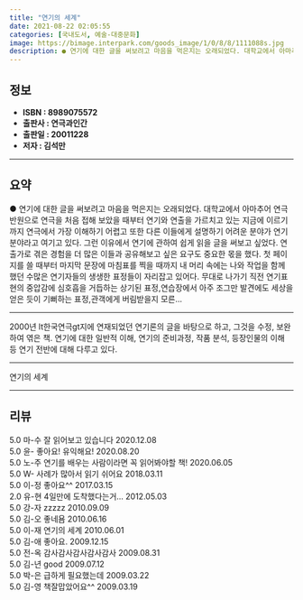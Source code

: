 ```yaml
---
title: "연기의 세계"
date: 2021-08-22 02:05:55
categories: [국내도서, 예술-대중문화]
image: https://bimage.interpark.com/goods_image/1/0/8/8/1111088s.jpg
description: ● 연기에 대한 글을 써보려고 마음을 먹은지는 오래되었다. 대학교에서 아마추어 연극반원으로 연극을 처음 접해 보았을 때부터 연기와 연출을 가르치고 있는 지금에 이르기까지 연극에서 가장 이해하기 어렵고 또한 다른 이들에게 설명하기 어려운 분야가 연기분야라고 여기고 있다. 그런 이유에서
---
```


## **정보**

- **ISBN : 8989075572**
- **출판사 : 연극과인간**
- **출판일 : 20011228**
- **저자 : 김석만**

------



## **요약**

●  연기에 대한 글을 써보려고 마음을 먹은지는 오래되었다. 대학교에서 아마추어 연극반원으로 연극을 처음 접해 보았을 때부터 연기와 연출을 가르치고 있는 지금에 이르기까지 연극에서 가장 이해하기 어렵고 또한 다른 이들에게 설명하기 어려운 분야가 연기분야라고 여기고 있다. 그런 이유에서 연기에 관하여 쉽게 읽을 글을 써보고 싶었다. 연출가로 겪은 경험을 더 많은 이들과 공유해보고 싶은 요구도 중요한 몫을 했다. 첫 페이지를 쓸 때부터 마지막 문장에 마침표를 찍을 때까지 내 머리 속에는 나와 작업을 함께 했던 수많은 연기자들의 생생한 표정들이 자리잡고 있어다. 무대로 나가기 직전 연기표현의 중압감에 심호흡을 거듭하는 상기된 표정,연습장에서 아주 조그만 발견에도 세상을 얻은 듯이 기뻐하는 표정,관객에게 버림받을지 모른...

------

2000년 lt한국연극gt지에 연재되었던 연기론의 글을 바탕으로 하고, 그것을 수정, 보완하여 엮은 책. 연기에 대한 일반적 이해, 연기의 준비과정, 작품 분석, 등장인물의 이해 등 연기 전반에 대해 다루고 있다.

------


연기의 세계 

------


## **리뷰** 

5.0 마-수 잘 읽어보고 있습니다 2020.12.08 <br/>5.0 윤- 좋아요! 유익해요! 2020.08.20 <br/>5.0 노-주 연기를 배우는 사람이라면 꼭 읽어봐야할 책! 2020.06.05 <br/>5.0 W- 사례가 많아서 읽기 쉬어요 2018.03.11 <br/>5.0 이-정 좋아요^^ 2017.03.15 <br/>2.0 유-현 4일만에 도착했다는거... 2012.05.03 <br/>5.0 강-자 zzzzz 2010.09.09 <br/>5.0 김-오 좋네욤 2010.06.16 <br/>5.0 이-재 연기의 세계 2010.06.01 <br/>5.0 김-애 좋아요. 2009.12.15 <br/>5.0 전-옥 감사감사감사감사감사 2009.08.31 <br/>5.0 김-년 good 2009.07.12 <br/>5.0 박-은 급하게 필요했는데 2009.03.22 <br/>5.0 김-영 책잘맙았어요^^ 2009.03.19 <br/>
